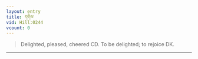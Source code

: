```yaml
---
layout: entry
title: དགེས་
vid: Hill:0244
vcount: 0
---
```

> Delighted, pleased, cheered CD\. To be delighted; to rejoice DK\.


---


